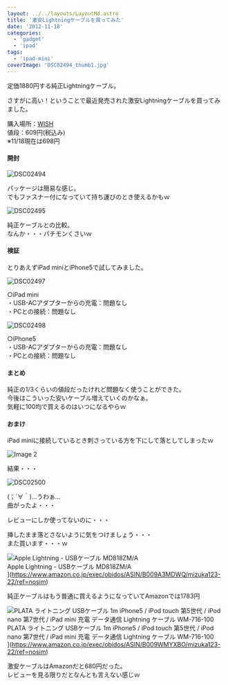 ```yaml
---
layout: ../../layouts/LayoutMd.astro
title: '激安Lightningケーブルを買ってみた'
date: '2012-11-18'
categories:
  - 'gadget'
  - 'ipad'
tags:
  - 'ipad-mini'
coverImage: 'DSC02494_thumb1.jpg'
---
```


定価1880円する純正Lightningケーブル。

さすがに高い！ということで最近発売された激安Lightningケーブルを買ってみました。

購入場所：[WISH](http://hb.afl.rakuten.co.jp/hgc/10582ea7.b48255a4.10582ea8.970059d6/?pc=http%3a%2f%2fitem.rakuten.co.jp%2fwishnext%2f1003-95%2f%3fscid%3daf_link_tbl%26scid%3daf_link_txt&m=http%3a%2f%2fm.rakuten.co.jp%2fwishnext%2fn%2f1003-95%3fscid%3daf_link_tbl)  
値段：609円(税込み)  
※11/18現在は698円

#### 開封

![DSC02494](/archive/images/DSC02494_thumb.jpg 'DSC02494')

パッケージは簡易な感じ。  
でもファスナー付になっていて持ち運びのとき使えるかもｗ

![DSC02495](/archive/images/DSC02495_thumb.jpg 'DSC02495')

純正ケーブルとの比較。  
なんか・・・パチモンくさいｗ

#### 検証

とりあえずiPad miniとiPhone5で試してみました。

![DSC02497](/archive/images/DSC02497_thumb.jpg 'DSC02497')

○iPad mini  
・USB-ACアダプターからの充電：問題なし  
・PCとの接続：問題なし

![DSC02498](/archive/images/DSC02498_thumb.jpg 'DSC02498')

○iPhone5  
・USB-ACアダプターからの充電：問題なし  
・PCとの接続：問題なし

#### まとめ

純正の1/3くらいの値段だったけれど問題なく使うことができた。  
今後はこういった安いケーブル増えていくのかなぁ。  
気軽に100均で買えるのはいつになるやらｗ

#### おまけ

iPad miniに接続しているとき刺さっている方を下にして落としてしまったｗ

![Image 2](/archive/images/Image-2_thumb.png 'Image 2')

結果・・・

![DSC02500](/archive/images/DSC02500_thumb.jpg 'DSC02500')

(；´∀｀)…うわぁ…  
曲がったよ・・・

レビューにしか使ってないのに・・・

挿したまま落とさないように気をつけましょう・・・  
また買います・・・ｗ

![Apple Lightning - USBケーブル MD818ZM/A](/archive/images/31mHt-fd7cL._SL160_.jpg)  
Apple Lightning - USBケーブル MD818ZM/A  
](https://www.amazon.co.jp/exec/obidos/ASIN/B009A3MDWQ/mizuka123-22/ref=nosim)

純正ケーブルはもう普通に買えるようになっていてAmazonでは1783円

![PLATA ライトニング USBケーブル 1m iPhone5 / iPod touch 第5世代 / iPod nano 第7世代 / iPad mini 充電 データ通信 Lightning ケーブル WM-716-100](/archive/images/31-LjrxEG-L._SL160_.jpg)  
PLATA ライトニング USBケーブル 1m iPhone5 / iPod touch 第5世代 / iPod nano 第7世代 / iPad mini 充電 データ通信 Lightning ケーブル WM-716-100  
](https://www.amazon.co.jp/exec/obidos/ASIN/B009WMYXBO/mizuka123-22/ref=nosim)

激安ケーブルはAmazonだと680円だった。  
レビューを見る限りだとなんとも言えない感じｗ

